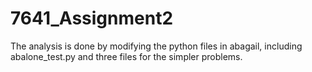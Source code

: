 # 7641_Assignment2

The analysis is done by modifying the python files in abagail, including abalone_test.py and three files for the simpler problems.
